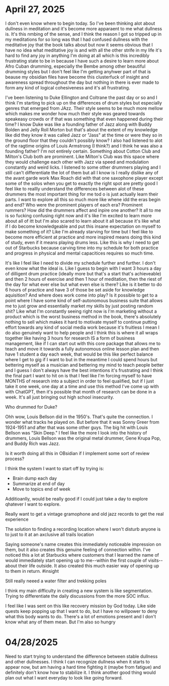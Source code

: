# April 27, 2025

I don't even know where to begin today. So I've been thinking alot about
dullness in meditation and it's become more apparaent to me what dullness is.
It's this nmbing of the sense, and I think the reason I got so tripped up in my
meditations for so long was that I had confused dullness with the meditative
joy that the book talks about but now it seems obvious that I have no idea what
meditative joy is and with all the other strife in my life it's hard to find
any joy in anything I'm doing at all which is this incredibly frustrating state
to be in because I have such a desire to learn more about Afro Cuban drumming,
especially the Bembe among other beautiful drumming styles but I don't feel
like I'm getting anyhwer part of that is beause my obsidian files have become
this clusterfuck of insight and awareness spread throughout the day but nothing
in there is ever made to form any kind of logical cohesiveness and it's all
frustrating.

I've been listening to Duke Ellington and Coltrane the past day or so and I
think I'm starting to pick up on the differences of drum styles but especially
genres that emerged from JAzz. Their style seems to be much more mellow which
makes me wonder how much their style was geared towards speakeasy crowds or if
that was something that even happened during their time? I know Duke was like a
founding father of Jazz along with Buddy Bolden and Jelly Roll Morton but
that's about the extent of my knowledge like did they know it was called Jazz
or "Jass" at the time or were they so in the ground floor that they couldn't
possibly know? I also had listened to alot of the ragtime origins of Louis
Armstrong (I think?) and I think he was also a founding father? I'm not
entirely certain. Something about Cotton Club and Milton's Club both are
prominent. Like Milton's Club was this space where they would challenge each
other with Jazz via speed and modulation constantly and weird licks. I listened
to some other drummers playing and I still can't differentiate the lot of them
but all I know is I really dislike any of the avant garde work Max Roach did
with that one saxophone player except some of the solos when you get to exactly
the right spot are pretty good I feel like to reallly understand the
differences between alot of these drummers the most important thing for me tod
o is just actually learn their parts. I want to explore all this so much more
like whene idd the eras begin and end? Who were the prominent players of each
era? Prominent rummers? How did the drummers affect and inpire one another? It
all to me is so fucking confusing right now and it's like I'm excited to learn
more about all of itt but I'm also scared to learn about it all because it's
like what if I do become knowledgeable and put this insane expectation on
myself to make something of it? Like I'm already starving for time but I feel
like to become more efficient at practice and more inspired means doing this
kind of study, even if it means playing drums less. Like this is why I need to
get out of Starbucks because carving time into my schedule for both practice
and progress in physical and mental capacitices requires so much time.

It's like I feel like I need to divide my schedule further and further. I don't
even know what the ideal is. Like I guess to begin with I want 3 hours a day of
dilligent drum practice (ideally more but that's a start that's achieveable)
and then 2 hours of exercise and then 1 hour of meditation, then the riest of
the day for what ever else but what even else is there? Like is it better to do
6 hours of practice and have 3 of those be set aside for knowledge aquisition?
And where does work come into play? Is it possible to get to a point where I
have some kind of self-autonomous business suite that allows me to just grow
and essentially market my skills by just posting random shit? Like what I'm
constantly seeing right now is I'm marketing without a product which is the
worst business method in the book, there's absolutely nothing to sell which
makes it hard to motivate myself to continue putting effort towards any kind of
social media work because it's fruitless I mean I do also genuinely want to
help people and I think this is where it all wraps together like having 3 hours
for research IS a form of business management, like if I can start out with
this core package that allows me to teach and move it towards a fully
autonomous online lesson plan and then have 1 student a day each week, that
would be this like perfect balance where I get to gig if I want to but in the
meantime I could spend hours but bettering myself as a musician and bettering
my mind to teach people better and I guess I don't always have the best
intentions it's frustrating and I think the final part I want to hit on is that
I feel like I'm forcing myself to have MONTHS of research into a subject in
order to feel qualified, but if I just take it one week, one day at a time and
use this method I've come up with with ChatGPT, then it's possible that month
of research can be done in a week. It's all just bringing out high school
insecurity.

Who drummed for Duke?

Ohh wow, Louis Bellson did in the 1950's. That's quite the connection. I wonder
what tracks he played on. But before that it was Sonny Greer from 1924-1951 and
after that was some other guys. The big hit with Louis Bellson was "Skin Deep."
I feel like the more I look into the history of drummers, Louis Bellson was the
original metal drummer, Gene Krupa Pop, and Buddy Rich was Jazz.

Is it worth doing all this in OBsidian if I implement some sort of review
process?

I think the system I want to start off by trying is:
- Brain dump each day
- Summarize at end of day
- Move to topics end of week

Additioanlly, would be really good if I could just take a day to explore qhatever I want to explore.

Really want to get a vintage gramophone and old jazz records to get the real experience 

The solution to finding a recording location where I won't disturb anyone is to just to it at an axclusive all trails location

Saying someone's name creates this immediately noticeable impression on them, but it also creates this genuine feeling of connection within. I've noticed this a lot at Starbucks where customers that I learned the name of would immediately start opening up to me--within the first couple of visits--about their life outside. It also created this much easier way of opening up to them in return. #insight

Still really neeed a water filter and trekking poles

I think my main difficulty in creating a new system is like segmentation. Trying to differentiate the daily discussions from the more SOC influx. 

I feel like I was sent on this like recovery mission by God today. Like side quests keep popping up that I want to do, but I have no willpower to deny what this body wants to do. There's a lot of emotions present and I don't know what any of them mean. But I'm also so hungry

# 04/28/2025

Need to start trying to understand the difference between stable dullness and other dullnesses. I think I can recognize dullness when it starts to appear now, but am having a hard time fighting it (maybe from fatigue) and definitely don't know how to stabilize it. I think another good thing would plan out what I want everyday to look like going forward. 